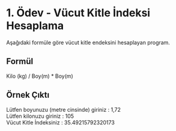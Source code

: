 # 1. Ödev - Vücut Kitle İndeksi Hesaplama
Aşağıdaki formüle göre vücut kitle endeksini hesaplayan program.

Formül  
--
Kilo (kg) / Boy(m) * Boy(m)

Örnek Çıktı
---
Lütfen boyunuzu (metre cinsinde) giriniz : 1,72  
Lütfen kilonuzu giriniz : 105  
Vücut Kitle İndeksiniz : 35.49215792320173  
